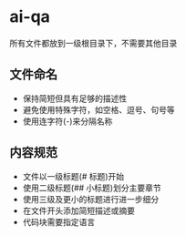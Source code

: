 # ai-qa

所有文件都放到一级根目录下，不需要其他目录

## 文件命名

- 保持简短但具有足够的描述性
- 避免使用特殊字符，如空格、逗号、句号等
- 使用连字符(-)来分隔名称

## 内容规范

- 文件以一级标题(# 标题)开始
- 使用二级标题(## 小标题)划分主要章节
- 使用三级及更小的标题进行进一步细分
- 在文件开头添加简短描述或摘要
- 代码块需要指定语言
